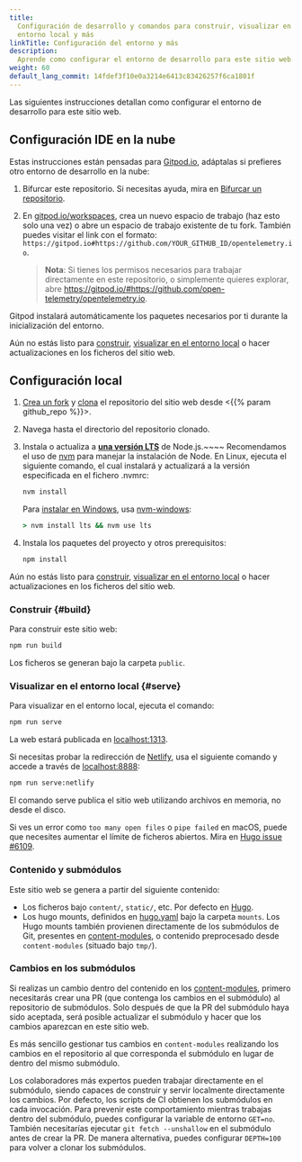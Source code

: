 ```yaml
---
title:
  Configuración de desarrollo y comandos para construir, visualizar en el
  entorno local y más
linkTitle: Configuración del entorno y más
description:
  Aprende como configurar el entorno de desarrollo para este sitio web.
weight: 60
default_lang_commit: 14fdef3f10e0a3214e6413c83426257f6ca1801f
---
```


Las siguientes instrucciones detallan como configurar el entorno de desarrollo
para este sitio web.

## Configuración IDE en la nube

Estas instrucciones están pensadas para [Gitpod.io], adáptalas si prefieres otro
entorno de desarrollo en la nube:

1.  Bifurcar este repositorio. Si necesitas ayuda, mira en [Bifurcar un
    repositorio][fork].
2.  En [gitpod.io/workspaces], crea un nuevo espacio de trabajo (haz esto solo
    una vez) o abre un espacio de trabajo existente de tu fork. También puedes
    visitar el link con el formato:
    `https://gitpod.io#https://github.com/YOUR_GITHUB_ID/opentelemetry.io`.

    > **Nota**: Si tienes los permisos necesarios para trabajar directamente en
    > este repositorio, o simplemente quieres explorar, abre
    > <https://gitpod.io/#https://github.com/open-telemetry/opentelemetry.io>.

Gitpod instalará automáticamente los paquetes necesarios por ti durante la
inicialización del entorno.

Aún no estás listo para [construir](#build),
[visualizar en el entorno local](#serve) o hacer actualizaciones en los ficheros
del sitio web.

## Configuración local

1.  [Crea un fork][fork] y [clona][clone] el repositorio del sitio web desde
    <{{% param github_repo %}}>.
2.  Navega hasta el directorio del repositorio clonado.
3.  Instala o actualiza a [**una versión LTS**][nodejs-rel] de Node.js.~~~~
    Recomendamos el uso de [nvm][] para manejar la instalación de Node. En
    Linux, ejecuta el siguiente comando, el cual instalará y actualizará a la
    versión especificada en el fichero .nvmrc:

    ```sh
    nvm install
    ```

    Para [instalar en Windows][nodejs-win], usa [nvm-windows][]:

    ```cmd
    > nvm install lts && nvm use lts
    ```

4.  Instala los paquetes del proyecto y otros prerequisitos:

    ```sh
    npm install
    ```

Aún no estás listo para [construir](#build),
[visualizar en el entorno local](#serve) o hacer actualizaciones en los ficheros
del sitio web.

### Construir {#build}

Para construir este sitio web:

```sh
npm run build
```

Los ficheros se generan bajo la carpeta `public`.

### Visualizar en el entorno local {#serve}

Para visualizar en el entorno local, ejecuta el comando:

```sh
npm run serve
```

La web estará publicada en [localhost:1313][].

Si necesitas probar la redirección de [Netlify], usa el siguiente comando y
accede a través de [localhost:8888][]:

```sh
npm run serve:netlify
```

El comando serve publica el sitio web utilizando archivos en memoria, no desde
el disco.

Si ves un error como `too many open files` o `pipe failed` en macOS, puede que
necesites aumentar el límite de ficheros abiertos. Mira en
[Hugo issue #6109](https://github.com/gohugoio/hugo/issues/6109).

### Contenido y submódulos

Este sitio web se genera a partir del siguiente contenido:

- Los ficheros bajo `content/`, `static/`, etc. Por defecto en [Hugo][].
- Los hugo mounts, definidos en [hugo.yaml][] bajo la carpeta `mounts`. Los Hugo
  mounts también provienen directamente de los submódulos de Git, presentes en
  [content-modules][], o contenido preprocesado desde `content-modules` (situado
  bajo `tmp/`).

[hugo.yaml]:
  https://github.com/open-telemetry/opentelemetry.io/blob/main/hugo.yaml
[content-modules]:
  https://github.com/open-telemetry/opentelemetry.io/tree/main/content-modules

### Cambios en los submódulos

Si realizas un cambio dentro del contenido en los [content-modules][], primero
necesitarás crear una PR (que contenga los cambios en el submódulo) al
repositorio de submódulos. Solo después de que la PR del submódulo haya sido
aceptada, será posible actualizar el submódulo y hacer que los cambios aparezcan
en este sitio web.

Es más sencillo gestionar tus cambios en `content-modules` realizando los
cambios en el repositorio al que corresponda el submódulo en lugar de dentro del
mismo submódulo.

Los colaboradores más expertos pueden trabajar directamente en el submódulo,
siendo capaces de construir y servir localmente directamente los cambios. Por
defecto, los scripts de CI obtienen los submódulos en cada invocación. Para
prevenir este comportamiento mientras trabajas dentro del submódulo, puedes
configurar la variable de entorno `GET=no`. También necesitarías ejecutar
`git fetch --unshallow` en el submódulo antes de crear la PR. De manera
alternativa, puedes configurar `DEPTH=100` para volver a clonar los submódulos.

[clone]:
  https://docs.github.com/en/repositories/creating-and-managing-repositories/cloning-a-repository
[fork]: https://docs.github.com/es/get-started/quickstart/fork-a-repo
[gitpod.io]: https://gitpod.io
[gitpod.io/workspaces]: https://gitpod.io/workspaces
[hugo]: https://gohugo.io
[localhost:1313]: http://localhost:1313
[localhost:8888]: http://localhost:8888
[netlify]: https://netlify.com
[nodejs-rel]: https://nodejs.org/es/about/previous-releases
[nodejs-win]:
  https://docs.microsoft.com/es-es/windows/dev-environment/javascript/nodejs-on-windows
[nvm]:
  https://github.com/nvm-sh/nvm/blob/master/README.md#installing-and-updating
[nvm-windows]: https://github.com/coreybutler/nvm-windows
